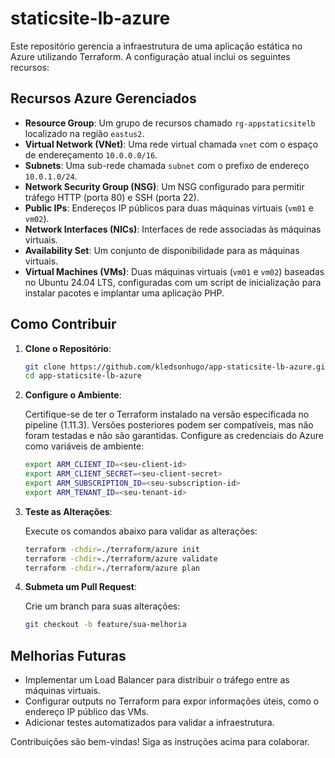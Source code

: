 # staticsite-lb-azure

Este repositório gerencia a infraestrutura de uma aplicação estática no Azure utilizando Terraform. A configuração atual inclui os seguintes recursos:

## Recursos Azure Gerenciados

- **Resource Group**: Um grupo de recursos chamado `rg-appstaticsitelb` localizado na região `eastus2`.
- **Virtual Network (VNet)**: Uma rede virtual chamada `vnet` com o espaço de endereçamento `10.0.0.0/16`.
- **Subnets**: Uma sub-rede chamada `subnet` com o prefixo de endereço `10.0.1.0/24`.
- **Network Security Group (NSG)**: Um NSG configurado para permitir tráfego HTTP (porta 80) e SSH (porta 22).
- **Public IPs**: Endereços IP públicos para duas máquinas virtuais (`vm01` e `vm02`).
- **Network Interfaces (NICs)**: Interfaces de rede associadas às máquinas virtuais.
- **Availability Set**: Um conjunto de disponibilidade para as máquinas virtuais.
- **Virtual Machines (VMs)**: Duas máquinas virtuais (`vm01` e `vm02`) baseadas no Ubuntu 24.04 LTS, configuradas com um script de inicialização para instalar pacotes e implantar uma aplicação PHP.

## Como Contribuir

1. **Clone o Repositório**:
   
   ```bash
   git clone https://github.com/kledsonhugo/app-staticsite-lb-azure.git
   cd app-staticsite-lb-azure
   ```

2. **Configure o Ambiente**:

   Certifique-se de ter o Terraform instalado na versão especificada no pipeline (1.11.3). Versões posteriores podem ser compatíveis, mas não foram testadas e não são garantidas.
   Configure as credenciais do Azure como variáveis de ambiente:

   ```bash
   export ARM_CLIENT_ID=<seu-client-id>
   export ARM_CLIENT_SECRET=<seu-client-secret>
   export ARM_SUBSCRIPTION_ID=<seu-subscription-id>
   export ARM_TENANT_ID=<seu-tenant-id>
   ```

3. **Teste as Alterações**:

   Execute os comandos abaixo para validar as alterações:

   ```bash
   terraform -chdir=./terraform/azure init
   terraform -chdir=./terraform/azure validate
   terraform -chdir=./terraform/azure plan
   ```

4. **Submeta um Pull Request**:

   Crie um branch para suas alterações:

   ```bash
   git checkout -b feature/sua-melhoria
   ```

## Melhorias Futuras

- Implementar um Load Balancer para distribuir o tráfego entre as máquinas virtuais.
- Configurar outputs no Terraform para expor informações úteis, como o endereço IP público das VMs.
- Adicionar testes automatizados para validar a infraestrutura.

Contribuições são bem-vindas! Siga as instruções acima para colaborar.